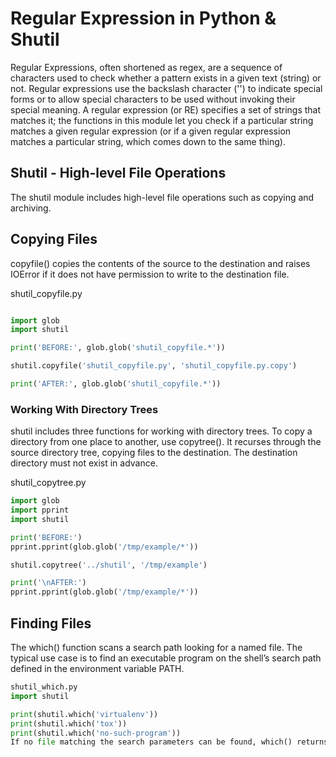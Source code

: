 # Regular Expression in Python & Shutil

Regular Expressions, often shortened as regex, are a sequence of characters used to check whether a pattern exists in a given text (string) or not. Regular expressions use the backslash character ('\') to indicate special forms or to allow special characters to be used without invoking their special meaning. A regular expression (or RE) specifies a set of strings that matches it; the functions in this module let you check if a particular string matches a given regular expression (or if a given regular expression matches a particular string, which comes down to the same thing).

## Shutil -  High-level File Operations

The shutil module includes high-level file operations such as copying and archiving.

## Copying Files

copyfile() copies the contents of the source to the destination and raises IOError if it does not have permission to write to the destination file.

shutil_copyfile.py

```py

import glob
import shutil

print('BEFORE:', glob.glob('shutil_copyfile.*'))

shutil.copyfile('shutil_copyfile.py', 'shutil_copyfile.py.copy')

print('AFTER:', glob.glob('shutil_copyfile.*'))

```

### Working With Directory Trees

shutil includes three functions for working with directory trees. To copy a directory from one place to another, use copytree(). It recurses through the source directory tree, copying files to the destination. The destination directory must not exist in advance.

shutil_copytree.py

```py
import glob
import pprint
import shutil

print('BEFORE:')
pprint.pprint(glob.glob('/tmp/example/*'))

shutil.copytree('../shutil', '/tmp/example')

print('\nAFTER:')
pprint.pprint(glob.glob('/tmp/example/*'))

```

## Finding Files

The which() function scans a search path looking for a named file. The typical use case is to find an executable program on the shell’s search path defined in the environment variable PATH.

```py 
shutil_which.py
import shutil

print(shutil.which('virtualenv'))
print(shutil.which('tox'))
print(shutil.which('no-such-program'))
If no file matching the search parameters can be found, which() returns None.

```